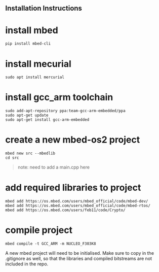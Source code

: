 ## Installation Instructions
# install mbed
```
pip install mbed-cli
```
# install mecurial
```
sudo apt install mercurial
```

# install gcc_arm toolchain
```
sudo add-apt-repository ppa:team-gcc-arm-embedded/ppa
sudo apt-get update
sudo apt-get install gcc-arm-embedded
```
# create a new mbed-os2 project 
```
mbed new src --mbedlib
cd src
```
> note: need to add a main.cpp here

# add required libraries to project
```
mbed add https://os.mbed.com/users/mbed_official/code/mbed-dev/
mbed add https://os.mbed.com/users/mbed_official/code/mbed-rtos/
mbed add https://os.mbed.com/users/feb11/code/Crypto/
```

# compile project
```
mbed compile -t GCC_ARM -m NUCLEO_F303K8
```

A new mbed project will need to be initialised. Make sure to copy in the .gitignore as well, so that the libraries and compiled bitstreams are not included in the repo.
